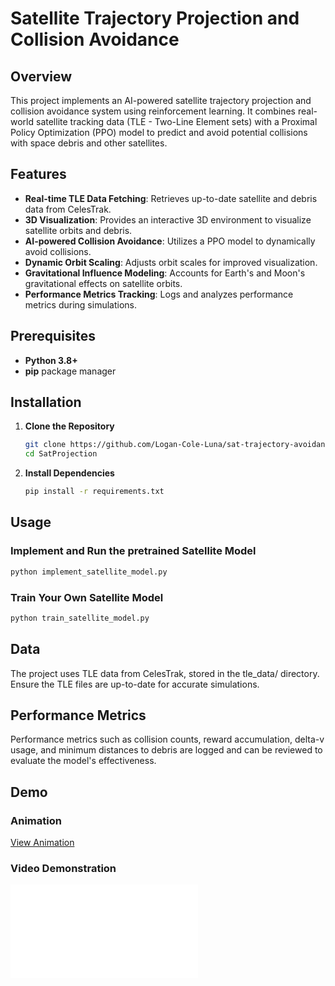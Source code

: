 # Satellite Trajectory Projection and Collision Avoidance

## Overview

This project implements an AI-powered satellite trajectory projection and collision avoidance system using reinforcement learning. It combines real-world satellite tracking data (TLE - Two-Line Element sets) with a Proximal Policy Optimization (PPO) model to predict and avoid potential collisions with space debris and other satellites.

## Features

- **Real-time TLE Data Fetching**: Retrieves up-to-date satellite and debris data from CelesTrak.
- **3D Visualization**: Provides an interactive 3D environment to visualize satellite orbits and debris.
- **AI-powered Collision Avoidance**: Utilizes a PPO model to dynamically avoid collisions.
- **Dynamic Orbit Scaling**: Adjusts orbit scales for improved visualization.
- **Gravitational Influence Modeling**: Accounts for Earth's and Moon's gravitational effects on satellite orbits.
- **Performance Metrics Tracking**: Logs and analyzes performance metrics during simulations.

## Prerequisites

- **Python 3.8+**
- **pip** package manager

## Installation

1. **Clone the Repository**
   ```bash
   git clone https://github.com/Logan-Cole-Luna/sat-trajectory-avoidance
   cd SatProjection
   ```

2. **Install Dependencies**
   ```bash
   pip install -r requirements.txt
   ```

## Usage

### Implement and Run the pretrained Satellite Model

```bash
python implement_satellite_model.py
```

### Train Your Own Satellite Model

```bash
python train_satellite_model.py
```

## Data
The project uses TLE data from CelesTrak, stored in the tle_data/ directory. Ensure the TLE files are up-to-date for accurate simulations.

## Performance Metrics
Performance metrics such as collision counts, reward accumulation, delta-v usage, and minimum distances to debris are logged and can be reviewed to evaluate the model's effectiveness.

## Demo

### Animation
[View Animation](misc/gen_media/animation.html)

### Video Demonstration
![Demo Video](misc/gen_media/animation.html)

